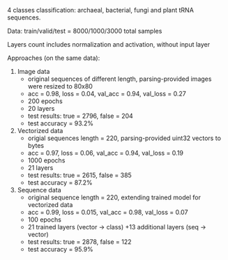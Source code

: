 4 classes classification: archaeal, bacterial, fungi and plant tRNA sequences.

Data: train/valid/test = 8000/1000/3000 total samples

Layers count includes normalization and activation, without input layer

Approaches (on the same data):
  
1. Image data 
   * original sequences of different length, parsing-provided images were resized to 80x80
   * acc = 0.98, loss = 0.04, val_acc = 0.94, val_loss = 0.27
   * 200 epochs
   * 20 layers
   * test results: true = 2796, false = 204
   * test accuracy = 93.2%
2. Vectorized data
   * origial sequences length = 220, parsing-provided uint32 vectors to bytes
   * acc = 0.97, loss = 0.06, val_acc = 0.94, val_loss = 0.19
   * 1000 epochs
   * 21 layers
   * test results: true = 2615, false = 385
   * test accuracy = 87.2%
3. Sequence data 
   * original sequence length = 220, extending trained model for vectorized data
   * acc = 0.99, loss = 0.015, val_acc = 0.98, val_loss = 0.07
   * 100 epochs
   * 21 trained layers (vector -> class) +13 additional layers (seq -> vector)
   * test results: true = 2878, false = 122
   * test accuracy = 95.9%
